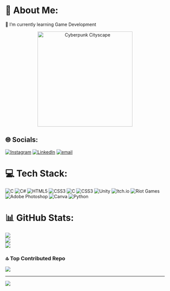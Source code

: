# 💫 About Me:
🌱 I’m currently learning Game Development<br>

 <p align="center">
     <img src="https://media.tenor.com/IHdlTRsmcS4AAAAC/cyberpunk.gif" alt="Cyberpunk Cityscape" width="300"/>
 </p>

## 🌐 Socials:
[![Instagram](https://img.shields.io/badge/Instagram-%23E4405F.svg?logo=Instagram&logoColor=white)](https://instagram.com/om_mittal17) [![LinkedIn](https://img.shields.io/badge/LinkedIn-%230077B5.svg?logo=linkedin&logoColor=white)](https://linkedin.com/in/om-mittal486) [![email](https://img.shields.io/badge/Email-D14836?logo=gmail&logoColor=white)](mailto:om040806mittal@gmail.com) 

# 💻 Tech Stack:
![C](https://img.shields.io/badge/c-%2300599C.svg?style=for-the-badge&logo=c&logoColor=white) ![C#](https://img.shields.io/badge/c%23-%23239120.svg?style=for-the-badge&logo=csharp&logoColor=white) ![HTML5](https://img.shields.io/badge/html5-%23E34F26.svg?style=for-the-badge&logo=html5&logoColor=white) ![CSS3](https://img.shields.io/badge/css3-%231572B6.svg?style=for-the-badge&logo=css3&logoColor=white) ![C](https://img.shields.io/badge/c-%2300599C.svg?style=for-the-badge&logo=c&logoColor=white) ![CSS3](https://img.shields.io/badge/css3-%231572B6.svg?style=for-the-badge&logo=css3&logoColor=white) ![Unity](https://img.shields.io/badge/unity-%23000000.svg?style=for-the-badge&logo=unity&logoColor=white) ![Itch.io](https://img.shields.io/badge/Itch-%23FF0B34.svg?style=for-the-badge&logo=Itch.io&logoColor=white) ![Riot Games](https://img.shields.io/badge/riotgames-D32936.svg?style=for-the-badge&logo=riotgames&logoColor=white) ![Adobe Photoshop](https://img.shields.io/badge/adobe%20photoshop-%2331A8FF.svg?style=for-the-badge&logo=adobe%20photoshop&logoColor=white) ![Canva](https://img.shields.io/badge/Canva-%2300C4CC.svg?style=for-the-badge&logo=Canva&logoColor=white) ![Python](https://img.shields.io/badge/python-3670A0?style=for-the-badge&logo=python&logoColor=ffdd54)
# 📊 GitHub Stats:
![](https://github-readme-stats.vercel.app/api?username=Om-Mittal486&theme=dark&hide_border=false&include_all_commits=false&count_private=false)<br/>
![](https://nirzak-streak-stats.vercel.app/?user=Om-Mittal486&theme=dark&hide_border=false)<br/>
![](https://github-readme-stats.vercel.app/api/top-langs/?username=Om-Mittal486&theme=dark&hide_border=false&include_all_commits=false&count_private=false&layout=compact)

### 🔝 Top Contributed Repo
![](https://github-contributor-stats.vercel.app/api?username=Om-Mittal486&limit=5&theme=dark&combine_all_yearly_contributions=true)

---
[![](https://visitcount.itsvg.in/api?id=Om-Mittal486&icon=0&color=0)](https://visitcount.itsvg.in)

<!-- Proudly created with GPRM ( https://gprm.itsvg.in ) -->
